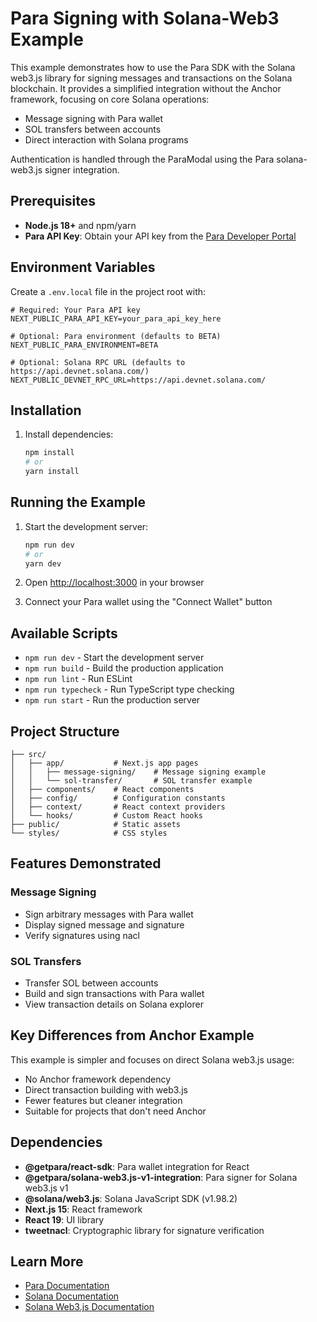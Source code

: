 # Para Signing with Solana-Web3 Example

This example demonstrates how to use the Para SDK with the Solana web3.js library for signing messages and transactions on the Solana blockchain. It provides a simplified integration without the Anchor framework, focusing on core Solana operations:

- Message signing with Para wallet
- SOL transfers between accounts
- Direct interaction with Solana programs

Authentication is handled through the ParaModal using the Para solana-web3.js signer integration.

## Prerequisites

- **Node.js 18+** and npm/yarn
- **Para API Key**: Obtain your API key from the [Para Developer Portal](https://developer.getpara.com/)

## Environment Variables

Create a `.env.local` file in the project root with:

```env
# Required: Your Para API key
NEXT_PUBLIC_PARA_API_KEY=your_para_api_key_here

# Optional: Para environment (defaults to BETA)
NEXT_PUBLIC_PARA_ENVIRONMENT=BETA

# Optional: Solana RPC URL (defaults to https://api.devnet.solana.com/)
NEXT_PUBLIC_DEVNET_RPC_URL=https://api.devnet.solana.com/
```

## Installation

1. Install dependencies:
   ```bash
   npm install
   # or
   yarn install
   ```

## Running the Example

1. Start the development server:
   ```bash
   npm run dev
   # or
   yarn dev
   ```

2. Open [http://localhost:3000](http://localhost:3000) in your browser

3. Connect your Para wallet using the "Connect Wallet" button

## Available Scripts

- `npm run dev` - Start the development server
- `npm run build` - Build the production application
- `npm run lint` - Run ESLint
- `npm run typecheck` - Run TypeScript type checking
- `npm run start` - Run the production server

## Project Structure

```
├── src/
│   ├── app/           # Next.js app pages
│   │   ├── message-signing/    # Message signing example
│   │   └── sol-transfer/       # SOL transfer example
│   ├── components/    # React components
│   ├── config/        # Configuration constants
│   ├── context/       # React context providers
│   └── hooks/         # Custom React hooks
├── public/            # Static assets
└── styles/            # CSS styles
```

## Features Demonstrated

### Message Signing
- Sign arbitrary messages with Para wallet
- Display signed message and signature
- Verify signatures using nacl

### SOL Transfers
- Transfer SOL between accounts
- Build and sign transactions with Para wallet
- View transaction details on Solana explorer

## Key Differences from Anchor Example

This example is simpler and focuses on direct Solana web3.js usage:
- No Anchor framework dependency
- Direct transaction building with web3.js
- Fewer features but cleaner integration
- Suitable for projects that don't need Anchor

## Dependencies

- **@getpara/react-sdk**: Para wallet integration for React
- **@getpara/solana-web3.js-v1-integration**: Para signer for Solana web3.js v1
- **@solana/web3.js**: Solana JavaScript SDK (v1.98.2)
- **Next.js 15**: React framework
- **React 19**: UI library
- **tweetnacl**: Cryptographic library for signature verification

## Learn More

- [Para Documentation](https://docs.getpara.com/)
- [Solana Documentation](https://docs.solana.com/)
- [Solana Web3.js Documentation](https://solana-labs.github.io/solana-web3.js/)
